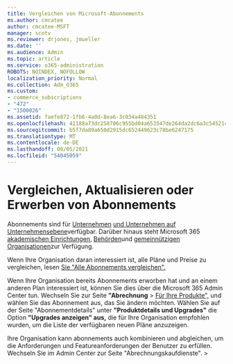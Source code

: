 ```yaml
---
title: Vergleichen von Microsoft-Abonnements
ms.author: cmcatee
author: cmcatee-MSFT
manager: scotv
ms.reviewer: drjones, jmueller
ms.date: ''
ms.audience: Admin
ms.topic: article
ms.service: o365-administration
ROBOTS: NOINDEX, NOFOLLOW
localization_priority: Normal
ms.collection: Adm_O365
ms.custom:
- commerce_subscriptions
- "472"
- "1500026"
ms.assetid: faefe872-1fb6-4a0d-8ea6-3c034a484351
ms.openlocfilehash: 41188a73dc258706c955bd04a653547de264da2dc6a3c54521cddf82c254972a
ms.sourcegitcommit: b5f7da89a650d2915dc652449623c78be6247175
ms.translationtype: MT
ms.contentlocale: de-DE
ms.lasthandoff: 08/05/2021
ms.locfileid: "54045059"
---
```

# <a name="compare-upgrade-or-purchase-subscriptions"></a>Vergleichen, Aktualisieren oder Erwerben von Abonnements
  
Abonnements sind für [Unternehmen](https://www.microsoft.com/microsoft-365/business/compare-all-microsoft-365-business-products?tab=2&rtc=1) [und Unternehmen auf Unternehmensebene](https://www.microsoft.com/microsoft-365/enterprise/compare-office-365-plans?rtc=1)verfügbar. Darüber hinaus steht Microsoft 365 [akademischen Einrichtungen,](https://www.microsoft.com/microsoft-365/academic/compare-office-365-education-plans?rtc=1&activetab=tab%3aprimaryr1) [Behörden](https://www.microsoft.com/microsoft-365/government/compare-office-365-government-plans?rtc=1)und [gemeinnützigen Organisationen](https://www.microsoft.com/microsoft-365/nonprofit/office-365-nonprofit-plans-and-pricing?&rtc=1&activetab=tab%3aprimaryr1)zur Verfügung.
  
Wenn Ihre Organisation daran interessiert ist, alle Pläne und Preise zu vergleichen, lesen [Sie "Alle Abonnements vergleichen".](https://www.microsoft.com/microsoft-365/enterprise/compare-office-365-plans?rtc=1)
  
Wenn Ihre Organisation bereits Abonnements erworben hat und an einem anderen Plan interessiert ist, können Sie dies über die Microsoft 365 Admin Center tun. Wechseln Sie zur Seite **"Abrechnung** \> [Für Ihre Produkte",](https://go.microsoft.com/fwlink/p/?linkid=842054) und wählen Sie das Abonnement aus, das Sie ändern möchten. Wählen Sie auf der Seite "Abonnementdetails" unter **"Produktdetails und Upgrades"** die Option **"Upgrades anzeigen" aus,** die für Ihre Organisation empfohlen wurden, um die Liste der verfügbaren neuen Pläne anzuzeigen.
  
Ihre Organisation kann abonnements auch kombinieren und abgleichen, um die Anforderungen und Featureanforderungen der Benutzer zu erfüllen. Wechseln Sie im Admin  Center zur Seite "Abrechnungskaufdienste". \> [](https://go.microsoft.com/fwlink/p/?linkid=868433) 